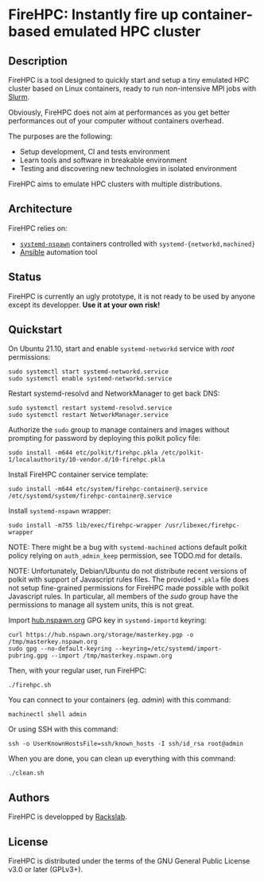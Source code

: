 # FireHPC: Instantly fire up container-based emulated HPC cluster

## Description

FireHPC is a tool designed to quickly start and setup a tiny emulated HPC
cluster based on Linux containers, ready to run non-intensive MPI jobs with
[Slurm](https://slurm.schedmd.com/overview.html).

Obviously, FireHPC does not aim at performances as you get better performances
out of your computer without containers overhead.

The purposes are the following:

- Setup development, CI and tests environment
- Learn tools and software in breakable environment
- Testing and discovering new technologies in isolated environment

FireHPC aims to emulate HPC clusters with multiple distributions.

## Architecture

FireHPC relies on:

- [`systemd-nspawn`](https://www.freedesktop.org/software/systemd/man/systemd-nspawn.html) containers controlled with `systemd-{networkd,machined}`
- [Ansible](https://docs.ansible.com/ansible/latest/index.html) automation tool

## Status

FireHPC is currently an ugly prototype, it is not ready to be used by anyone
except its developper. **Use it at your own risk!**

## Quickstart

On Ubuntu 21.10, start and enable `systemd-networkd` service with _root_
permissions:

```
sudo systemctl start systemd-networkd.service
sudo systemctl enable systemd-networkd.service
```

Restart systemd-resolvd and NetworkManager to get back DNS:

```
sudo systemctl restart systemd-resolvd.service
sudo systemctl restart NetworkManager.service
```

Authorize the `sudo` group to manage containers and images without prompting
for password by deploying this polkit policy file:

```
sudo install -m644 etc/polkit/firehpc.pkla /etc/polkit-1/localauthority/10-vendor.d/10-firehpc.pkla
```

Install FireHPC container service template:

```
sudo install -m644 etc/system/firehpc-container@.service /etc/systemd/system/firehpc-container@.service
```

Install `systemd-nspawn` wrapper:

```
sudo install -m755 lib/exec/firehpc-wrapper /usr/libexec/firehpc-wrapper 
```

NOTE: There might be a bug with `systemd-machined` actions default polkit policy
relying on `auth_admin_keep` permission, see TODO.md for details.

NOTE: Unfortunately, Debian/Ubuntu do not distribute recent versions of polkit
with support of Javascript rules files. The provided `*.pkla` file does not
setup fine-grained permissions for FireHPC made possible with polkit Javascript
rules. In particular, all members of the _sudo_ group have the permissions to
manage all system units, this is not great.

Import [hub.nspawn.org](https://hub.nspawn.org) GPG key in `systemd-importd`
keyring:

```
curl https://hub.nspawn.org/storage/masterkey.pgp -o /tmp/masterkey.nspawn.org
sudo gpg --no-default-keyring --keyring=/etc/systemd/import-pubring.gpg --import /tmp/masterkey.nspawn.org
```

Then, with your regular user, run FireHPC:

```
./firehpc.sh
```

You can connect to your containers (eg. _admin_) with this command:

```
machinectl shell admin
```

Or using SSH with this command:

```
ssh -o UserKnownHostsFile=ssh/known_hosts -I ssh/id_rsa root@admin
```

When you are done, you can clean up everything with this command:


```
./clean.sh
```

## Authors

FireHPC is developped by [Rackslab](https://rackslab.io).

## License

FireHPC is distributed under the terms of the GNU General Public License v3.0 or
later (GPLv3+).
